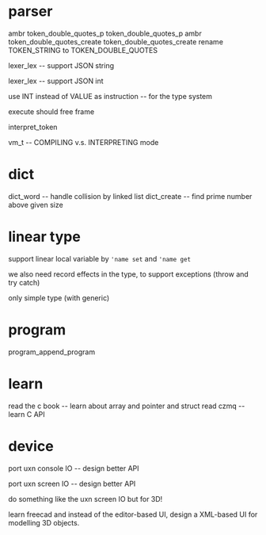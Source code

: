 # parser
ambr token_double_quotes_p token_double_quotes_p
ambr token_double_quotes_create token_double_quotes_create
rename TOKEN_STRING to TOKEN_DOUBLE_QUOTES

lexer_lex -- support JSON string

lexer_lex -- support JSON int

use INT instead of VALUE as instruction -- for the type system

execute should free frame

interpret_token

vm_t -- COMPILING v.s. INTERPRETING mode

# dict

dict_word -- handle collision by linked list
dict_create -- find prime number above given size

# linear type

support linear local variable by `'name set` and `'name get`

we also need record effects in the type, to support exceptions (throw and try catch)

only simple type (with generic)

# program

program_append_program

# learn

read the c book -- learn about array and pointer and struct
read czmq -- learn C API

# device

port uxn console IO -- design better API

port uxn screen IO -- design better API

do something like the uxn screen IO but for 3D!

learn freecad and instead of the editor-based UI,
design a XML-based UI for modelling 3D objects.
